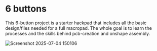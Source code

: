 # 6 buttons
This 6-button project is a starter hackpad that includes all the basic design/files needed for a full macropad. The whole goal is to learn the processes and the skills behind pcb-creation and onshape assembly.

![Screenshot 2025-07-04 150106](https://github.com/user-attachments/assets/ac5f9362-5914-4a4f-9b65-649e417e18a7)
